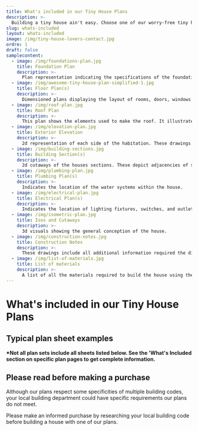 ```yaml
---
title: What's included in our Tiny House Plans
description: >-
  Building a tiny house ain't easy. Choose one of our worry-free tiny house plan, and focus on building the home of your dream.
slug: whats-included
layout: whats-included
image: /img/tiny-house-lovers-contact.jpg
ordre: 1
draft: false
samplecontent:
  - image: /img/foundations-plan.jpg
    title: Foundation Plan
    description: >-
      Plan representation indicating the specifications of the foundation. This usually includes the footing layout, post and beams and the extent of structural slabs.
  - image: /img/awesome-tiny-house-plan-simplified-1.jpg
    title: Floor Plan(s)
    description: >-
      Dimensioned plans displaying the layout of rooms, doors, windows and walls. This drawing represents an overhead view of the house’s layout.
  - image: /img/roof-plan.jpg
    title: Roof Plan
    description: >-
      This plan shows the elements used to make the roof. It illustrates ridges, hips, and valleys. It also shows you the materials, the lodes as well as other decorative components.
  - image: /img/elevation-plan.jpg
    title: Exterior Elevation
    description: >-
      2d representation of each side of the habitation. These drawings Include heights and sizes of walls, roofs and other elements from side view.
  - image: /img/building-sections.jpg
    title: Building Section(s)
    description: >-
      2d cutaways of the houses sections. These depict adjacencies of spaces and illustrates the relationship between all the different elements of the house.
  - image: /img/plumbing-plan.jpg
    title: Plumbing Plan(s)
    description: >-
      Indicates the location of the water systems within the house.
  - image: /img/electrical-plan.jpg
    title: Electrical Plan(s)
    description: >-
      Indicates the location of lighting fixtures, switches, and outlets. 
  - image: /img/isometric-plan.jpg
    title: Isos and Cutaways
    description: >-
      3d visuals showing the general conception of the house.
  - image: /img/construction-notes.jpg
    title: Construction Notes
    description: >-
      These drawings include all additional information required the different elements such as the roof, the foundation, the exterior walls, etc.
  - image: /img/list-of-materials.jpg
    title: List of materials
    description: >-
      A list of all the materials required to build the house using the plan.
---
```


# What's included in our Tiny House Plans

## Typical plan sheet examples

<span class="notice">**\*Not all plan sets include all sheets listed below. See the 'What's Included section on specific plan pages to get complete information.**</span>

<!-- split -->
## Please read before making a purchase

Although our plans respect some specificities of multiple building codes, your local building department could have specific requirements our plans do not meet.

Please make an informed purchase by researching your local building code before building a house with one of our plans.
